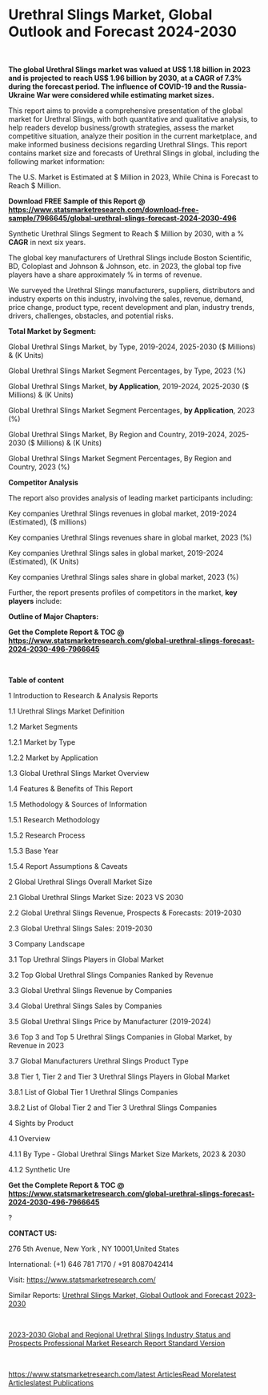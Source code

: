 <h1>Urethral Slings Market, Global Outlook and Forecast 2024-2030</h1><br/><p><strong>The global Urethral Slings market was valued at US$ 1.18 billion in 2023 and is projected to reach US$ 1.96 billion by 2030, at a <strong>CAGR</strong> of 7.3% during the forecast period. The influence of COVID-19 and the Russia-Ukraine War were considered while estimating market sizes.</strong></p>
 
 
 
 <p>This report aims to provide a comprehensive presentation of the global market for Urethral Slings, with both quantitative and qualitative analysis, to help readers develop business/growth strategies, assess the market competitive situation, analyze their position in the current marketplace, and make informed business decisions regarding Urethral Slings. This report contains market size and forecasts of Urethral Slings in global, including the following market information:</p>
 
 
 
 <p>The U.S. Market is Estimated at $ Million in 2023, While China is Forecast to Reach $ Million.</p>
 
 
 
 <p><strong>Download FREE Sample of this Report @ <a href="https://www.statsmarketresearch.com/download-free-sample/7966645/global-urethral-slings-forecast-2024-2030-496">https://www.statsmarketresearch.com/download-free-sample/7966645/global-urethral-slings-forecast-2024-2030-496</a></strong></p>
 
 
 
 <p>Synthetic Urethral Slings Segment to Reach $ Million by 2030, with a % <strong>CAGR</strong> in next six years.</p>
 
 
 
 <p>The global key manufacturers of Urethral Slings include Boston Scientific, BD, Coloplast and Johnson & Johnson, etc. in 2023, the global top five players have a share approximately % in terms of revenue.</p>
 
 
 
 <p>We surveyed the Urethral Slings manufacturers, suppliers, distributors and industry experts on this industry, involving the sales, revenue, demand, price change, product type, recent development and plan, industry trends, drivers, challenges, obstacles, and potential risks.</p>
 
 
 
 <p><strong>Total Market by Segment:</strong></p>
 
 
 
 <p>Global Urethral Slings Market, by Type, 2019-2024, 2025-2030 ($ Millions) & (K Units)</p>
 
 
 
 <p>Global Urethral Slings Market Segment Percentages, by Type, 2023 (%)</p>
 
 
 
 <p>Global Urethral Slings Market, <strong>by Application</strong>, 2019-2024, 2025-2030 ($ Millions) & (K Units)</p>
 
 
 
 <p>Global Urethral Slings Market Segment Percentages, <strong>by Application</strong>, 2023 (%)</p>
 
 
 
 <p>Global Urethral Slings Market, By Region and Country, 2019-2024, 2025-2030 ($ Millions) & (K Units)</p>
 
 
 
 <p>Global Urethral Slings Market Segment Percentages, By Region and Country, 2023 (%)</p>
 
 
 
 <p><strong>Competitor Analysis</strong></p>
 
 
 
 <p>The report also provides analysis of leading market participants including:</p>
 
 
 
 <p>Key companies Urethral Slings revenues in global market, 2019-2024 (Estimated), ($ millions)</p>
 
 
 
 <p>Key companies Urethral Slings revenues share in global market, 2023 (%)</p>
 
 
 
 <p>Key companies Urethral Slings sales in global market, 2019-2024 (Estimated), (K Units)</p>
 
 
 
 <p>Key companies Urethral Slings sales share in global market, 2023 (%)</p>
 
 
 
 <p>Further, the report presents profiles of competitors in the market, <strong>key players</strong> include:</p>
 
 
 
 <p><strong>Outline of Major Chapters:</strong></p>
 
 
 
 <div><b>Get the Complete Report & TOC @ <a href="https://www.statsmarketresearch.com/global-urethral-slings-forecast-2024-2030-496-7966645">https://www.statsmarketresearch.com/global-urethral-slings-forecast-2024-2030-496-7966645</a></b></div>
 
 
 
 <p><br />
 
 <b>Table of content</b></p>
 
 
 
 <p>1 Introduction to Research & Analysis Reports<br />
 
 1.1 Urethral Slings Market Definition<br />
 
 1.2 Market Segments<br />
 
 1.2.1 Market by Type<br />
 
 1.2.2 Market by Application<br />
 
 1.3 Global Urethral Slings Market Overview<br />
 
 1.4 Features & Benefits of This Report<br />
 
 1.5 Methodology & Sources of Information<br />
 
 1.5.1 Research Methodology<br />
 
 1.5.2 Research Process<br />
 
 1.5.3 Base Year<br />
 
 1.5.4 Report Assumptions & Caveats<br />
 
 2 Global Urethral Slings Overall Market Size<br />
 
 2.1 Global Urethral Slings Market Size: 2023 VS 2030<br />
 
 2.2 Global Urethral Slings Revenue, Prospects & Forecasts: 2019-2030<br />
 
 2.3 Global Urethral Slings Sales: 2019-2030<br />
 
 3 Company Landscape<br />
 
 3.1 Top Urethral Slings Players in Global Market<br />
 
 3.2 Top Global Urethral Slings Companies Ranked by Revenue<br />
 
 3.3 Global Urethral Slings Revenue by Companies<br />
 
 3.4 Global Urethral Slings Sales by Companies<br />
 
 3.5 Global Urethral Slings Price by Manufacturer (2019-2024)<br />
 
 3.6 Top 3 and Top 5 Urethral Slings Companies in Global Market, by Revenue in 2023<br />
 
 3.7 Global Manufacturers Urethral Slings Product Type<br />
 
 3.8 Tier 1, Tier 2 and Tier 3 Urethral Slings Players in Global Market<br />
 
 3.8.1 List of Global Tier 1 Urethral Slings Companies<br />
 
 3.8.2 List of Global Tier 2 and Tier 3 Urethral Slings Companies<br />
 
 4 Sights by Product<br />
 
 4.1 Overview<br />
 
 4.1.1 By Type - Global Urethral Slings Market Size Markets, 2023 & 2030<br />
 
 4.1.2 Synthetic Ure</p>
 
 
 
 <div><b>Get the Complete Report & TOC @ <a href="https://www.statsmarketresearch.com/global-urethral-slings-forecast-2024-2030-496-7966645">https://www.statsmarketresearch.com/global-urethral-slings-forecast-2024-2030-496-7966645</a></b></div>
 
 
 
 <p>? </p>
 
 
 
 <p><b>CONTACT US:</b><br />
 
 276 5th Avenue, New York , NY 10001,United States<br />
 
 International: (+1) 646 781 7170 / +91 8087042414<br />
 
 Visit: <a href="https://www.statsmarketresearch.com/">https://www.statsmarketresearch.com/</a><br />
 
 Similar Reports: <a href="https://www.statsmarketresearch.com/global-urethral-slings-forecast-2024-2030-496-7966645">Urethral Slings Market, Global Outlook and Forecast 2023-2030</a><br />
 
 <br />
 
 <a href="https://www.statsmarketresearch.com/global-urethral-slings-forecast-2024-2030-496-7966645">2023-2030 Global and Regional Urethral Slings Industry Status and Prospects Professional Market Research Report Standard Version</a><br />
 
 <br />
 
 <a href="https://gyeongbokgung.com">https://www.statsmarketresearch.com/</a><a href="https://hallyeomaritime.com">latest Articles</a><a href="https://jingwansa.com">Read More</a><a href="https://nguoiviet.jp/">latest Articles</a><a href="https://www.intelmarketresearch.com/">latest Publications</a></p>